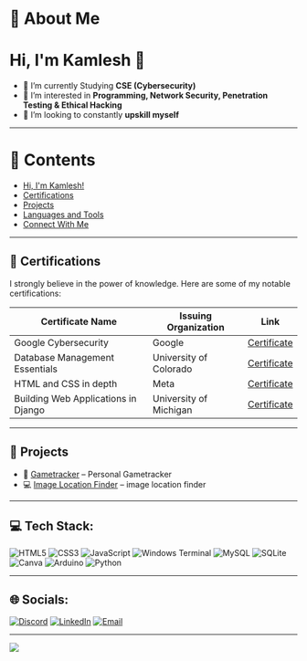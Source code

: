 # 💫 About Me
# Hi, I'm Kamlesh 👋  

- 🔭 I’m currently Studying **CSE (Cybersecurity)**  
- 🤝 I’m interested in **Programming, Network Security, Penetration Testing & Ethical Hacking**  
- 🌱 I’m looking to constantly **upskill myself**  

---

# 📑 Contents
- [Hi, I'm Kamlesh!](#-about-me)  
- [Certifications](#-certifications)  
- [Projects](#-projects)  
- [Languages and Tools](#-tech-stack)  
- [Connect With Me](#-socials)  

---

## 📜 Certifications  
I strongly believe in the power of knowledge. Here are some of my notable certifications:

| Certificate Name | Issuing Organization | Link |
|------------------|-----------------------|------|
| Google Cybersecurity | Google | [Certificate](https://coursera.org/share/153866a1432d11137df83fdc7fb08a92) |
| Database Management Essentials| University of Colorado | [Certificate](https://coursera.org/share/1dcf786fdcb315798558701fd7fa8af3)|
| HTML and CSS in depth | Meta | [Certificate](https://coursera.org/share/56193bf0ba406d3a729dccac96c46de1) |
| Building Web Applications in Django | University of Michigan | [Certificate](https://coursera.org/share/c88309402e7da545d66504ab64d04969) |


---

## 🚀 Projects  
- 🔐 [Gametracker](https://github.com/kamlesh-4407/Game-tracker-) – Personal Gametracker 
- 💻 [Image Location Finder](https://github.com/kamlesh-4407/Image_Location-Finder) – image location finder 

---
## 💻 Tech Stack:
![HTML5](https://img.shields.io/badge/html5-%23E34F26.svg?style=flat&logo=html5&logoColor=white) 
![CSS3](https://img.shields.io/badge/css3-%231572B6.svg?style=for-the-badge&logo=css3&logoColor=white)
![JavaScript](https://img.shields.io/badge/javascript-%23F7DF1E.svg?style=for-the-badge&logo=javascript&logoColor=black)
![Windows Terminal](https://img.shields.io/badge/Windows%20Terminal-%234D4D4D.svg?style=flat&logo=windows-terminal&logoColor=white) 
![MySQL](https://img.shields.io/badge/mysql-4479A1.svg?style=flat&logo=mysql&logoColor=white) 
![SQLite](https://img.shields.io/badge/sqlite-%2307405e.svg?style=flat&logo=sqlite&logoColor=white) 
![Canva](https://img.shields.io/badge/Canva-%2300C4CC.svg?style=flat&logo=Canva&logoColor=white) 
![Arduino](https://img.shields.io/badge/-Arduino-00979D?style=flat&logo=Arduino&logoColor=white)
![Python](https://img.shields.io/badge/python-3670A0?style=flat&logo=python&logoColor=ffdd54)


---

## 🌐 Socials:
[![Discord](https://img.shields.io/badge/Discord-%237289DA.svg?logo=discord&logoColor=white)](https://discord.gg/lildosaaa) 
[![LinkedIn](https://img.shields.io/badge/LinkedIn-%230077B5.svg?logo=linkedin&logoColor=white)](www.linkedin.com/in/kamlesh-y-406884328) 
[![Email](https://img.shields.io/badge/Email-D14836?logo=gmail&logoColor=white)](mailto:kamleshofficial55@gmail.com)  

---


[![](https://visitcount.itsvg.in/api?id=kamlesh-4407&icon=0&color=0)](https://visitcount.itsvg.in)
